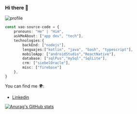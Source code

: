 

### Hi there 👋


![profile](https://user-images.githubusercontent.com/72049474/164116424-30098a18-1fb8-49e0-8bc9-ed06e197b096.jpg)


 
```typescript
const vao-source-code = {
    pronouns: "He" | "Him",
    askMeAbout: ["app dev", "tech"],
    technologies:{
        backEnd: ["nodejs"],
        lenguajes:["kotlin", "java", "bash", "typescript"],
        mobileApp: ["androidStudio","ReactNative"],
        database: ["sqlPus","mySql","SqlLite"],
        crm: ["siebelOracle"],
        misc: ["firebase"]
    },
}
```

You can find me 🌍:
- [Linkedin](https://www.linkedin.com/in/victor-orue-946426167/)



[![Anurag's GitHub stats](https://github-readme-stats.vercel.app/api?username=vao-source-code)](https://github.com/vao-source-code/github-readme-stats)


